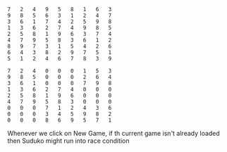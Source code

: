 	7	2	4	9	5	8	1	6	3
	9	8	5	6	3	1	2	4	7
	3	6	1	7	4	2	5	9	8
	1	3	6	2	7	4	9	8	5
	2	5	8	1	9	6	3	7	4
	4	7	9	5	8	3	6	1	2
	8	9	7	3	1	5	4	2	6
	6	4	3	8	2	9	7	5	1
	5	1	2	4	6	7	8	3	9

	7	2	4	0	0	0	1	5	3
	9	8	5	0	0	0	2	6	4
	3	6	1	0	0	0	7	9	8
	1	3	6	2	7	4	0	0	0
	2	5	8	1	9	6	0	0	0
	4	7	9	5	8	3	0	0	0
	0	0	0	7	1	2	4	3	6
	0	0	0	3	4	5	9	8	2
	0	0	0	8	6	9	5	7	1

Whenever we click on New Game, if th current game isn't already loaded then Suduko might run into race condition
